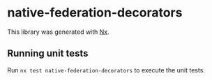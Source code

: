 # native-federation-decorators

This library was generated with [Nx](https://nx.dev).

## Running unit tests

Run `nx test native-federation-decorators` to execute the unit tests.
